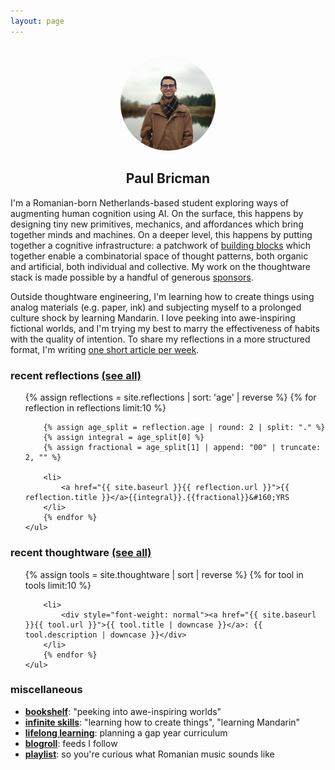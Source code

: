 ```yaml
---
layout: page
---
```


<center>
<br/>
<img width="30%" src="/assets/img/profile.jpeg" style="border-radius: 50%;">
<h2>Paul Bricman</h2>
</center>

I'm a Romanian-born Netherlands-based student exploring ways of augmenting human cognition using AI. On the surface, this happens by designing tiny new primitives, mechanics, and affordances which bring together minds and machines. On a deeper level, this happens by putting together a cognitive infrastructure: a patchwork of [building blocks](/thoughtware) which together enable a combinatorial space of thought patterns, both organic and artificial, both individual and collective. My work on the thoughtware stack is made possible by a handful of generous [sponsors](/sponsors).

Outside thoughtware engineering, I'm learning how to create things using analog materials (e.g. paper, ink) and subjecting myself to a prolonged culture shock by learning Mandarin. I love peeking into awe-inspiring fictional worlds, and I'm trying my best to marry the effectiveness of habits with the quality of intention. To share my reflections in a more structured format, I'm writing [one short article per week](/reflections).

### recent reflections [(see all)](/reflections)

<div class="posts" id="Blog">
    <ul>
        {% assign reflections = site.reflections | sort: 'age' | reverse %}
        {% for reflection in reflections limit:10 %}

        {% assign age_split = reflection.age | round: 2 | split: "." %}
        {% assign integral = age_split[0] %}
        {% assign fractional = age_split[1] | append: "00" | truncate: 2, "" %}

        <li>
            <a href="{{ site.baseurl }}{{ reflection.url }}">{{ reflection.title }}</a>{{integral}}.{{fractional}}&#160;YRS
        </li>
        {% endfor %}
    </ul>

</div>

### recent thoughtware [(see all)](/thoughtware)

<div class="posts" id="Blog">
    <ul>
        {% assign tools = site.thoughtware | sort | reverse %}
        {% for tool in tools limit:10 %}

        <li>
            <div style="font-weight: normal"><a href="{{ site.baseurl }}{{ tool.url }}">{{ tool.title | downcase }}</a>: {{ tool.description | downcase }}</div>
        </li>
        {% endfor %}
    </ul>

</div>

### miscellaneous

- [**bookshelf**](/bookshelf): "peeking into awe-inspiring worlds"
- [**infinite skills**](/infinite-skills): "learning how to create things", "learning Mandarin"
- [**lifelong learning**](/lifelong-learning): planning a gap year curriculum
- [**blogroll**](/blogroll.opml): feeds I follow
- [**playlist**](/playlist): so you're curious what Romanian music sounds like
